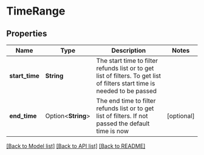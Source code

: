 # TimeRange

## Properties

Name | Type | Description | Notes
------------ | ------------- | ------------- | -------------
**start_time** | **String** | The start time to filter refunds list or to get list of filters. To get list of filters start time is needed to be passed | 
**end_time** | Option<**String**> | The end time to filter refunds list or to get list of filters. If not passed the default time is now | [optional]

[[Back to Model list]](../README.md#documentation-for-models) [[Back to API list]](../README.md#documentation-for-api-endpoints) [[Back to README]](../README.md)


